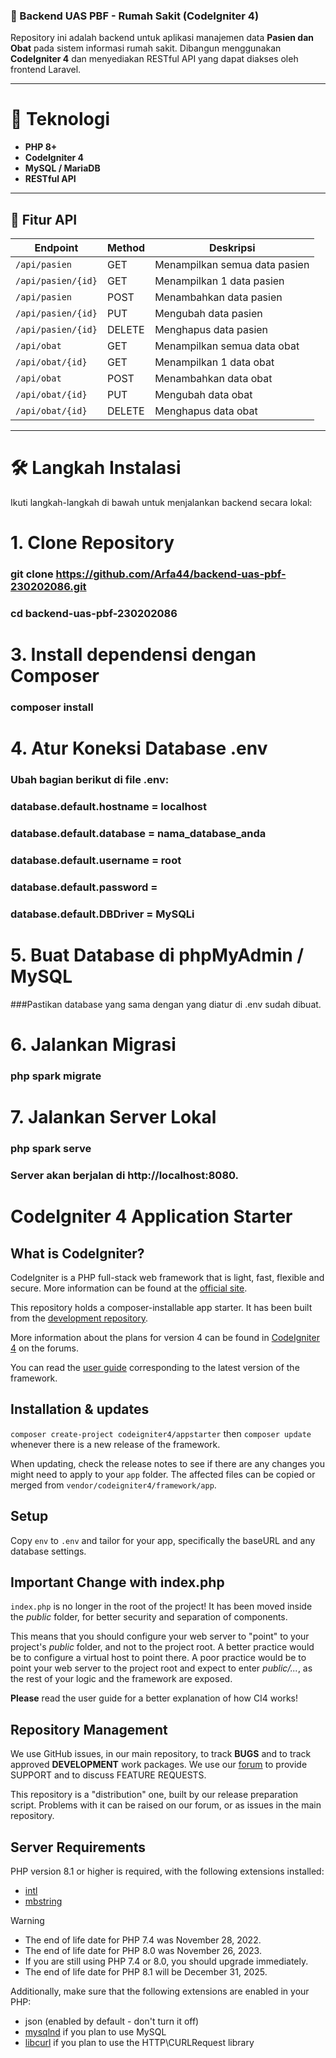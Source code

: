 ### 🏥 Backend UAS PBF - Rumah Sakit (CodeIgniter 4)

Repository ini adalah backend untuk aplikasi manajemen data **Pasien dan Obat** pada sistem informasi rumah sakit. Dibangun menggunakan **CodeIgniter 4** dan menyediakan RESTful API yang dapat diakses oleh frontend Laravel.

---

# 🔧 Teknologi

- **PHP 8+**
- **CodeIgniter 4**
- **MySQL / MariaDB**
- **RESTful API**

---

## 🚀 Fitur API

| Endpoint                | Method  | Deskripsi                        |
|-------------------------|---------|----------------------------------|
| `/api/pasien`           | GET     | Menampilkan semua data pasien    |
| `/api/pasien/{id}`      | GET     | Menampilkan 1 data pasien        |
| `/api/pasien`           | POST    | Menambahkan data pasien          |
| `/api/pasien/{id}`      | PUT     | Mengubah data pasien             |
| `/api/pasien/{id}`      | DELETE  | Menghapus data pasien            |
| `/api/obat`             | GET     | Menampilkan semua data obat      |
| `/api/obat/{id}`        | GET     | Menampilkan 1 data obat          |
| `/api/obat`             | POST    | Menambahkan data obat            |
| `/api/obat/{id}`        | PUT     | Mengubah data obat               |
| `/api/obat/{id}`        | DELETE  | Menghapus data obat              |

---

# 🛠️ Langkah Instalasi

Ikuti langkah-langkah di bawah untuk menjalankan backend secara lokal:

# 1. Clone Repository

### git clone https://github.com/Arfa44/backend-uas-pbf-230202086.git
### cd backend-uas-pbf-230202086


# 3. Install dependensi dengan Composer
### composer install

# 4. Atur Koneksi Database .env
### Ubah bagian berikut di file .env:

### database.default.hostname = localhost
### database.default.database = nama_database_anda
### database.default.username = root
### database.default.password =
### database.default.DBDriver = MySQLi

# 5. Buat Database di phpMyAdmin / MySQL
###Pastikan database yang sama dengan yang diatur di .env sudah dibuat.

# 6. Jalankan Migrasi
### php spark migrate

# 7. Jalankan Server Lokal
### php spark serve
### Server akan berjalan di http://localhost:8080.



# CodeIgniter 4 Application Starter

## What is CodeIgniter?

CodeIgniter is a PHP full-stack web framework that is light, fast, flexible and secure.
More information can be found at the [official site](https://codeigniter.com).

This repository holds a composer-installable app starter.
It has been built from the
[development repository](https://github.com/codeigniter4/CodeIgniter4).

More information about the plans for version 4 can be found in [CodeIgniter 4](https://forum.codeigniter.com/forumdisplay.php?fid=28) on the forums.

You can read the [user guide](https://codeigniter.com/user_guide/)
corresponding to the latest version of the framework.

## Installation & updates

`composer create-project codeigniter4/appstarter` then `composer update` whenever
there is a new release of the framework.

When updating, check the release notes to see if there are any changes you might need to apply
to your `app` folder. The affected files can be copied or merged from
`vendor/codeigniter4/framework/app`.

## Setup

Copy `env` to `.env` and tailor for your app, specifically the baseURL
and any database settings.

## Important Change with index.php

`index.php` is no longer in the root of the project! It has been moved inside the *public* folder,
for better security and separation of components.

This means that you should configure your web server to "point" to your project's *public* folder, and
not to the project root. A better practice would be to configure a virtual host to point there. A poor practice would be to point your web server to the project root and expect to enter *public/...*, as the rest of your logic and the
framework are exposed.

**Please** read the user guide for a better explanation of how CI4 works!

## Repository Management

We use GitHub issues, in our main repository, to track **BUGS** and to track approved **DEVELOPMENT** work packages.
We use our [forum](http://forum.codeigniter.com) to provide SUPPORT and to discuss
FEATURE REQUESTS.

This repository is a "distribution" one, built by our release preparation script.
Problems with it can be raised on our forum, or as issues in the main repository.

## Server Requirements

PHP version 8.1 or higher is required, with the following extensions installed:

- [intl](http://php.net/manual/en/intl.requirements.php)
- [mbstring](http://php.net/manual/en/mbstring.installation.php)

> [!WARNING]
> - The end of life date for PHP 7.4 was November 28, 2022.
> - The end of life date for PHP 8.0 was November 26, 2023.
> - If you are still using PHP 7.4 or 8.0, you should upgrade immediately.
> - The end of life date for PHP 8.1 will be December 31, 2025.

Additionally, make sure that the following extensions are enabled in your PHP:

- json (enabled by default - don't turn it off)
- [mysqlnd](http://php.net/manual/en/mysqlnd.install.php) if you plan to use MySQL
- [libcurl](http://php.net/manual/en/curl.requirements.php) if you plan to use the HTTP\CURLRequest library
